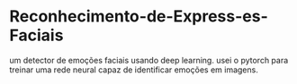 # Reconhecimento-de-Express-es-Faciais
um detector de emoções faciais usando deep learning. usei o pytorch para treinar uma rede neural capaz de identificar emoções em imagens.
